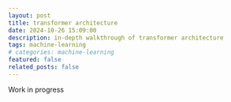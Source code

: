 ```yaml
---
layout: post
title: transformer architecture
date: 2024-10-26 15:09:00
description: in-depth walkthrough of transformer architecture
tags: machine-learning
# categories: machine-learning
featured: false
related_posts: false
---
```


Work in progress